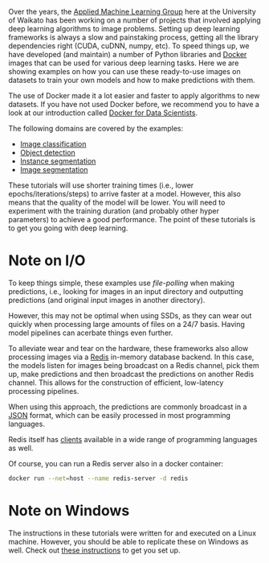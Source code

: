 Over the years, the [Applied Machine Learning Group](https://www.data-mining.co.nz) here at the 
University of Waikato has been working on a number of projects that involved applying deep learning 
algorithms to image problems. Setting up deep learning frameworks is always a slow and painstaking process,
getting all the library dependencies right (CUDA, cuDNN, numpy, etc). To speed things up, we have developed 
(and maintain) a number of Python libraries and [Docker](https://www.docker.com/) images that can be used 
for various deep learning tasks. Here we are showing examples on how you can use these ready-to-use images 
on datasets to train your own models and how to make predictions with them.

The use of Docker made it a lot easier and faster to apply algorithms to new datasets. 
If you have not used Docker before, we recommend you to have a look at our introduction called 
[Docker for Data Scientists](https://www.data-mining.co.nz/docker-for-data-scientists/).

The following domains are covered by the examples:

* [Image classification](image_classification/index.md)
* [Object detection](object_detection/index.md)
* [Instance segmentation](instance_segmentation/index.md)
* [Image segmentation](image_segmentation/index.md)

These tutorials will use shorter training times (i.e., lower epochs/iterations/steps) to
arrive faster at a model. However, this also means that the quality of the model will be lower. 
You will need to experiment with the training duration (and probably other hyper parameters)
to achieve a good performance. The point of these tutorials is to get you going with
deep learning.


# Note on I/O

To keep things simple, these examples use *file-polling* when making predictions, i.e.,
looking for images in an input directory and outputting predictions (and original 
input images in another directory).

However, this may not be optimal when using SSDs, as they can wear out quickly when
processing large amounts of files on a 24/7 basis. Having model pipelines can acerbate
things even further.

To alleviate wear and tear on the hardware, these frameworks also allow processing images
via a [Redis](https://redis.io/) in-memory database backend. In this case, the models
listen for images being broadcast on a Redis channel, pick them up, make predictions and
then broadcast the predictions on another Redis channel. This allows for the construction
of efficient, low-latency processing pipelines.

When using this approach, the predictions are commonly broadcast in a [JSON](https://www.json.org/) 
format, which can be easily processed in most programming languages.

Redis itself has [clients](https://redis.io/docs/clients/) available in a wide range of programming 
languages as well.

Of course, you can run a Redis server also in a docker container:

```bash
docker run --net=host --name redis-server -d redis
```


# Note on Windows

The instructions in these tutorials were written for and executed on a Linux
machine. However, you should be able to replicate these on Windows as well.
Check out [these instructions](windows.md) to get you set up.
